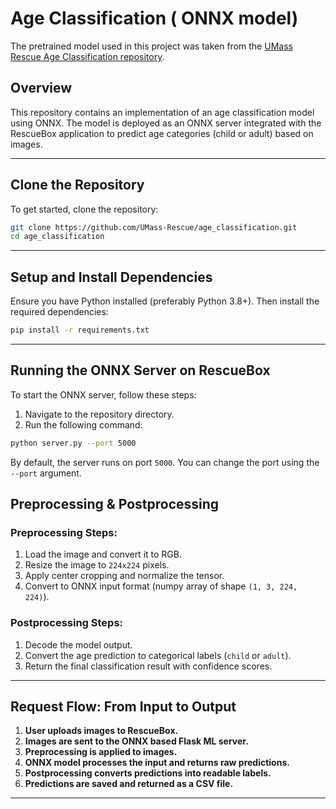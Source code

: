 # Age Classification ( ONNX model)

The pretrained model used in this project was taken from the [UMass Rescue Age Classification repository](https://github.com/UMass-Rescue/age_classification).


## Overview
This repository contains an implementation of an age classification model using ONNX. The model is deployed as an ONNX server integrated with the RescueBox application to predict age categories (child or adult) based on images.

---

## Clone the Repository
To get started, clone the repository:

```bash
git clone https://github.com/UMass-Rescue/age_classification.git
cd age_classification
```

---

## Setup and Install Dependencies
Ensure you have Python installed (preferably Python 3.8+). Then install the required dependencies:

```bash
pip install -r requirements.txt
```

---

## Running the ONNX Server on RescueBox

To start the ONNX server, follow these steps:

1. Navigate to the repository directory.
2. Run the following command:

```bash
python server.py --port 5000
```

By default, the server runs on port `5000`. You can change the port using the `--port` argument.



## Preprocessing & Postprocessing

### Preprocessing Steps:
1. Load the image and convert it to RGB.
2. Resize the image to `224x224` pixels.
3. Apply center cropping and normalize the tensor.
4. Convert to ONNX input format (numpy array of shape `(1, 3, 224, 224)`).

### Postprocessing Steps:
1. Decode the model output.
2. Convert the age prediction to categorical labels (`child` or `adult`).
3. Return the final classification result with confidence scores.

---

## Request Flow: From Input to Output

1. **User uploads images to RescueBox.**
2. **Images are sent to the ONNX based Flask ML server.**
3. **Preprocessing is applied to images.**
4. **ONNX model processes the input and returns raw predictions.**
5. **Postprocessing converts predictions into readable labels.**
6. **Predictions are saved and returned as a CSV file.**

---





